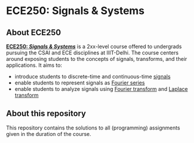 # ECE250: Signals & Systems

## About ECE250

[<b>ECE250: *Signals & Systems*](http://techtree.iiitd.edu.in/viewDescription/filename?=ECE250)</b> is a 2xx-level course offered to undergrads pursuing the CSAI and ECE disciplines at IIIT-Delhi. The course centers around exposing students to the concepts of signals, transforms, and their applications. It aims to:

- introduce students to discrete-time and continuous-time [signals](https://en.wikipedia.org/wiki/Signal)
- enable students to represent signals as [Fourier series](https://en.wikipedia.org/wiki/Fourier_series)
- enable students to analyze signals using [Fourier transform](https://en.wikipedia.org/wiki/Fourier_transform) and [Laplace transform](https://en.wikipedia.org/wiki/Laplace_transform)

## About this repository

This repository contains the solutions to all (programming) assignments given in the duration of the course.
